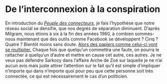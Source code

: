 # De l’interconnexion à la conspiration

En introduction du [*Peuple des connecteurs*](http://blog.tcrouzet.com/le-peuple-des-connecteurs/), je fais l’hypothèse que notre réseau social se densifie, que nos degrés de séparation diminuent. D’après Milgram, nous étions à six à la fin des années 1960, à combien sommes-nous maintenant que des outils comme Facebook se développent ? Cinq ? Quatre ? Bientôt moins sans doute. [Alors des papiers comme celui-ci vont se multiplier.](http://www.voltairenet.org/article152777.html) Chaque fois que quelqu’un commettra une faute, on pourra le rattacher à quelqu’un d’autre et mettre en cause cet autre, ces autres. Je ne veux pas défendre Sarkozy dans l’affaire Arche de Zoé sur laquelle je ne n’ai aucun avis mais juste attirer l’attention sur le fait qu’il est simple d’impliquer n’importe qui dans n’importe quoi pour peu que cette personne soit très connectée, ce qui est nécessairement le cas d’un politicien.